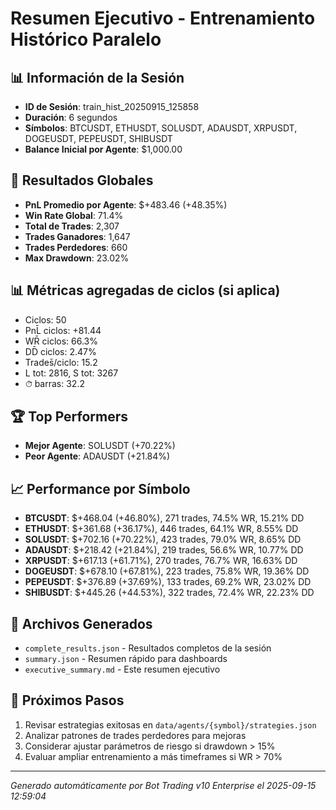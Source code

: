 # Resumen Ejecutivo - Entrenamiento Histórico Paralelo

## 📊 Información de la Sesión
- **ID de Sesión**: train_hist_20250915_125858
- **Duración**: 6 segundos
- **Símbolos**: BTCUSDT, ETHUSDT, SOLUSDT, ADAUSDT, XRPUSDT, DOGEUSDT, PEPEUSDT, SHIBUSDT
- **Balance Inicial por Agente**: $1,000.00

## 🎯 Resultados Globales
- **PnL Promedio por Agente**: $+483.46 (+48.35%)
- **Win Rate Global**: 71.4%
- **Total de Trades**: 2,307
- **Trades Ganadores**: 1,647
- **Trades Perdedores**: 660
- **Max Drawdown**: 23.02%

## 📊 Métricas agregadas de ciclos (si aplica)
- Ciclos: 50
- PnL̄ ciclos: +81.44
- WR̄ ciclos: 66.3%
- DD̄ ciclos: 2.47%
- Trades̄/ciclo: 15.2
- L tot: 2816, S tot: 3267
- ⏱̄ barras: 32.2


## 🏆 Top Performers
- **Mejor Agente**: SOLUSDT (+70.22%)
- **Peor Agente**: ADAUSDT (+21.84%)

## 📈 Performance por Símbolo
- **BTCUSDT**: $+468.04 (+46.80%), 271 trades, 74.5% WR, 15.21% DD
- **ETHUSDT**: $+361.68 (+36.17%), 446 trades, 64.1% WR, 8.55% DD
- **SOLUSDT**: $+702.16 (+70.22%), 423 trades, 79.0% WR, 8.65% DD
- **ADAUSDT**: $+218.42 (+21.84%), 219 trades, 56.6% WR, 10.77% DD
- **XRPUSDT**: $+617.13 (+61.71%), 270 trades, 76.7% WR, 16.63% DD
- **DOGEUSDT**: $+678.10 (+67.81%), 223 trades, 75.8% WR, 19.36% DD
- **PEPEUSDT**: $+376.89 (+37.69%), 133 trades, 69.2% WR, 23.02% DD
- **SHIBUSDT**: $+445.26 (+44.53%), 322 trades, 72.4% WR, 22.23% DD

## 📁 Archivos Generados
- `complete_results.json` - Resultados completos de la sesión
- `summary.json` - Resumen rápido para dashboards
- `executive_summary.md` - Este resumen ejecutivo

## 🎯 Próximos Pasos
1. Revisar estrategias exitosas en `data/agents/{symbol}/strategies.json`
2. Analizar patrones de trades perdedores para mejoras
3. Considerar ajustar parámetros de riesgo si drawdown > 15%
4. Evaluar ampliar entrenamiento a más timeframes si WR > 70%

---
*Generado automáticamente por Bot Trading v10 Enterprise el 2025-09-15 12:59:04*
